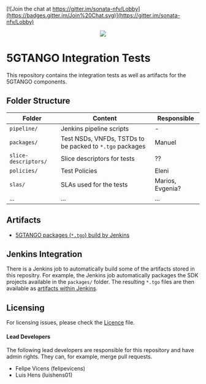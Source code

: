 [![Join the chat at https://gitter.im/sonata-nfv/Lobby](https://badges.gitter.im/Join%20Chat.svg)](https://gitter.im/sonata-nfv/Lobby) 

<p align="center"><img src="https://github.com/sonata-nfv/tng-api-gtw/wiki/images/sonata-5gtango-logo-500px.png" /></p>

# 5GTANGO Integration Tests

This repository contains the integration tests as well as artifacts for the 5GTANGO components.

## Folder Structure

| Folder | Content | Responsible |
| --- | --- | --- |
|`pipeline/`| Jenkins pipeline scripts | - |
|`packages/`| Test NSDs, VNFDs, TSTDs to be packed to `*.tgo` packages | Manuel |
|`slice-descriptors/`| Slice descriptors for tests| ?? |
|`policies/`| Test Policies | Eleni |
|`slas/`| SLAs used for the tests | Marios, Evgenia?|
|...|...|...|

## Artifacts

* [5GTANGO packages (`*.tgo`) build by Jenkins](https://jenkins.sonata-nfv.eu/view/PIPELINE/job/tng-tests/job/master/)

## Jenkins Integration

There is a Jenkins job to automatically build some of the artifacts stored in this repositry. For example, the Jenkins job automatically packages the SDK projects available in the `packages/` folder. The resulting `*.tgo` files are then available as [artifacts within Jenkins](https://jenkins.sonata-nfv.eu/view/PIPELINE/job/tng-tests/job/master/).

## Licensing

For licensing issues, please check the [Licence](https://github.com/sonata-nfv/tng-tests/blob/master/LICENSE) file.

#### Lead Developers

The following lead developers are responsible for this repository and have admin rights. They can, for example, merge pull requests.

* Felipe Vicens (felipevicens)
* Luis Hens (luishens01)
